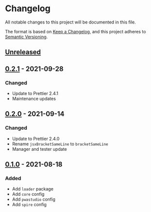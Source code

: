# Changelog
All notable changes to this project will be documented in this file.

The format is based on [Keep a Changelog](https://keepachangelog.com/en/1.1.0/),
and this project adheres to [Semantic Versioning](https://semver.org/spec/v2.0.0.html).






## [Unreleased]



## [0.2.1] - 2021-09-28
### Changed
- Update to Prettier 2.4.1
- Maintenance updates



## [0.2.0] - 2021-09-14
### Changed
- Update to Prettier 2.4.0
- Rename `jsxBracketSameLine` to `bracketSameLine`
- Manager and tester update



## [0.1.0] - 2021-08-18
### Added
- Add `loader` package
- Add `core` config
- Add `pwastudio` config
- Add `spire` config






[Unreleased]: https://github.com/absolunet/prettier-config/compare/0.2.1...HEAD
[0.2.1]:      https://github.com/absolunet/prettier-config/compare/0.2.0...0.2.1
[0.2.0]:      https://github.com/absolunet/prettier-config/compare/0.1.0...0.2.0
[0.1.0]:      https://github.com/absolunet/prettier-config/releases/tag/0.1.0
